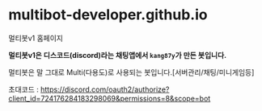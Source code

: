 # multibot-developer.github.io
멀티봇v1 홈페이지




**멀티봇v1은 디스코드(discord)라는 채팅앱에서 ``kang87y``가 만든 봇입니다.**

멀티봇은 말 그대로 Multi(다용도)로 사용되는 봇입니다.[서버관리/채팅/미니게임등]

초대코드 : https://discord.com/oauth2/authorize?client_id=724176284183298069&permissions=8&scope=bot

